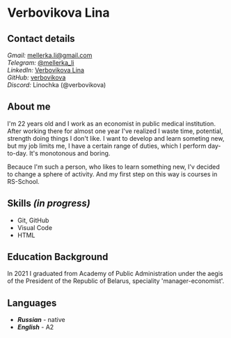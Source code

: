 # **Verbovikova Lina**
## **Contact details**
*Gmail:* <mellerka.li@gmail.com>\
*Telegram:* [@mellerka_li](https://t.me/mellerka_li/)\
*LinkedIn:* [Verbovikova Lina](https://www.linkedin.com/in/lina-verbovikova-43990722b/)\
*GitHub:* [verbovikova](https://github.com/verbovikova)\
*Discord:* Linochka (@verbovikova)

## **About me**
I'm 22 years old and I work as an economist in public medical institution. After working there for almost one year I've realized I waste time, potential, strength doing things I don't like. 
 I want to develop and learn someting new, but my job limits me, I have a certain range of duties, which I perform day-to-day. It's monotonous and boring. 

 Becauce I'm such a person, who likes to learn something new, I'v decided to change a sphere of activity. And my first step on this way is courses in RS-School. 
  

## **Skills** *(in progress)*
  * Git,  GitHub 
  * Visual Code
  * HTML

## **Education Background**

   In 2021 I graduated from Academy of Public Administration under the aegis of the President of the Republic of Belarus, speciality 'manager-economist'.

## **Languages** 

 * __*Russian*__ - native
 * __*English*__ - A2



